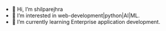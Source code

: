 - 👋 Hi, I’m shilparejhra
- 👀 I’m interested in web-development|python|AI|ML.
- 🌱 I’m currently learning Enterprise application development.
<!---
CodeSculp/CodeSculp is a ✨ special ✨ repository because its `README.md` (this file) appears on your GitHub profile.
You can click the Preview link to take a look at your changes.
--->
